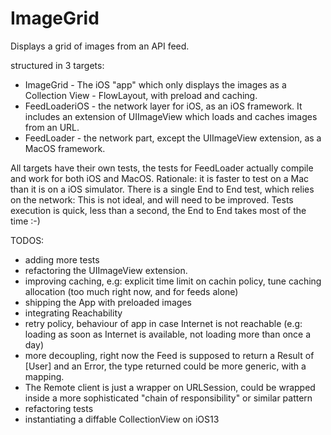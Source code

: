 #  ImageGrid

Displays a grid of images from an API feed.

structured in 3 targets:
- ImageGrid - The iOS "app" which only displays the images as a Collection View - FlowLayout, with preload and caching.
- FeedLoaderiOS - the network layer for iOS, as an iOS framework. 
   It includes an extension of UIImageView which loads and caches images from an URL.
- FeedLoader - the network part, except the UIImageView extension, as a MacOS framework.

All targets have their own tests, the tests for FeedLoader actually compile and work for both iOS and MacOS.
Rationale: it is faster to test on a Mac than it is on a iOS simulator.
There is a single End to End test, which relies on the network: This is not ideal, and will need to be improved.
Tests execution is quick, less than a second, the End to End takes most of the time :-)

TODOS:
- adding more tests
- refactoring the UIImageView extension.
- improving caching, e.g: explicit time limit on cachin policy, tune caching allocation (too much right now, and for feeds alone)
- shipping the App with preloaded images
- integrating Reachability
- retry policy, behaviour of app in case Internet is not reachable (e.g: loading as soon as Internet is available, not loading more than once a day)
- more decoupling, right now the Feed is supposed to return a Result of [User] and an Error, the type returned could be more generic, with a mapping.
- The Remote client is just a wrapper on URLSession, could be wrapped inside a more sophisticated "chain of responsibility" or similar pattern
- refactoring tests 
- instantiating a diffable CollectionView on iOS13

